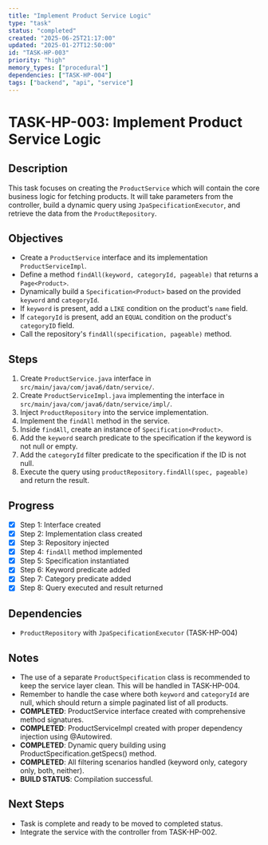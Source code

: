 ```yaml
---
title: "Implement Product Service Logic"
type: "task"
status: "completed"
created: "2025-06-25T21:17:00"
updated: "2025-01-27T12:50:00"
id: "TASK-HP-003"
priority: "high"
memory_types: ["procedural"]
dependencies: ["TASK-HP-004"]
tags: ["backend", "api", "service"]
---
```


# TASK-HP-003: Implement Product Service Logic

## Description
This task focuses on creating the `ProductService` which will contain the core business logic for fetching products. It will take parameters from the controller, build a dynamic query using `JpaSpecificationExecutor`, and retrieve the data from the `ProductRepository`.

## Objectives
- Create a `ProductService` interface and its implementation `ProductServiceImpl`.
- Define a method `findAll(keyword, categoryId, pageable)` that returns a `Page<Product>`.
- Dynamically build a `Specification<Product>` based on the provided `keyword` and `categoryId`.
- If `keyword` is present, add a `LIKE` condition on the product's `name` field.
- If `categoryId` is present, add an `EQUAL` condition on the product's `categoryID` field.
- Call the repository's `findAll(specification, pageable)` method.

## Steps
1. Create `ProductService.java` interface in `src/main/java/com/java6/datn/service/`.
2. Create `ProductServiceImpl.java` implementing the interface in `src/main/java/com/java6/datn/service/impl/`.
3. Inject `ProductRepository` into the service implementation.
4. Implement the `findAll` method in the service.
5. Inside `findAll`, create an instance of `Specification<Product>`.
6. Add the `keyword` search predicate to the specification if the keyword is not null or empty.
7. Add the `categoryId` filter predicate to the specification if the ID is not null.
8. Execute the query using `productRepository.findAll(spec, pageable)` and return the result.

## Progress
- [x] Step 1: Interface created
- [x] Step 2: Implementation class created
- [x] Step 3: Repository injected
- [x] Step 4: `findAll` method implemented
- [x] Step 5: Specification instantiated
- [x] Step 6: Keyword predicate added
- [x] Step 7: Category predicate added
- [x] Step 8: Query executed and result returned

## Dependencies
- `ProductRepository` with `JpaSpecificationExecutor` (TASK-HP-004)

## Notes
- The use of a separate `ProductSpecification` class is recommended to keep the service layer clean. This will be handled in TASK-HP-004.
- Remember to handle the case where both `keyword` and `categoryId` are null, which should return a simple paginated list of all products.
- **COMPLETED**: ProductService interface created with comprehensive method signatures.
- **COMPLETED**: ProductServiceImpl created with proper dependency injection using @Autowired.
- **COMPLETED**: Dynamic query building using ProductSpecification.getSpecs() method.
- **COMPLETED**: All filtering scenarios handled (keyword only, category only, both, neither).
- **BUILD STATUS**: Compilation successful.

## Next Steps
- Task is complete and ready to be moved to completed status.
- Integrate the service with the controller from TASK-HP-002. 